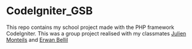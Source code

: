 CodeIgniter_GSB
===============

This repo contains my school project made with the PHP framework CodeIgniter.
This was a group project realised with my classmates [Julien Monteils](http://portfolio-monteils.fr/) and [Erwan Bellil](http://erwan-bellil.fr.nf/)
